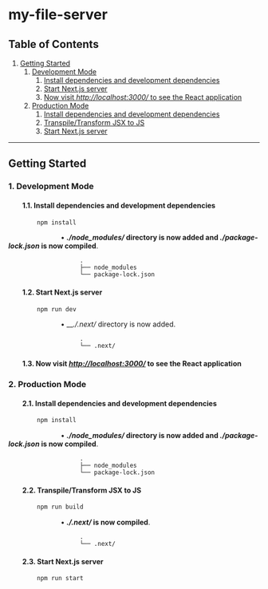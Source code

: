 # my-file-server

## Table of Contents

1. [Getting Started](#getting-started)
    1. [Development Mode](#1-development-mode)
        1. [Install dependencies and development dependencies](#11-install-dependencies-and-development-dependencies)
        2. [Start Next.js server](#12-start-nextjs-server)
        3. [Now visit _http://localhost:3000/_ to see the React application](#13-now-visit-httplocalhost3000-to-see-the-react-application)
    2. [Production Mode](#2-production-mode)
        1. [Install dependencies and development dependencies](#21-install-dependencies-and-development-dependencies)
        2. [Transpile/Transform JSX to JS](#22-transpiletransform-jsx-to-js)
        3. [Start Next.js server](#23-start-nextjs-server)

---

## Getting Started

### 1. Development Mode

#### &ensp;&ensp;&ensp;&ensp;1.1. Install dependencies and development dependencies

```sh
        npm install
```

&ensp;&ensp;&ensp;&ensp;&ensp;&ensp;&ensp;&ensp;&ensp;&ensp;&ensp;&ensp;&ensp;&ensp;&ensp;&#8226; ___./node_modules/_ directory is now added and _./package-lock.json_ is now compiled__.

```text
                    .
                    ├── node_modules
                    └── package-lock.json
```

#### &ensp;&ensp;&ensp;&ensp;1.2. Start Next.js server

```sh
        npm run dev
```

&ensp;&ensp;&ensp;&ensp;&ensp;&ensp;&ensp;&ensp;&ensp;&ensp;&ensp;&ensp;&ensp;&ensp;&ensp;&#8226; ___./.next/_ directory is now added.

```text
                    .
                    └── .next/
```

#### &ensp;&ensp;&ensp;&ensp;1.3. Now visit _[http://localhost:3000/](http://localhost:3000/)_ to see the React application

### 2. Production Mode

#### &ensp;&ensp;&ensp;&ensp;2.1. Install dependencies and development dependencies

```sh
        npm install
```

&ensp;&ensp;&ensp;&ensp;&ensp;&ensp;&ensp;&ensp;&ensp;&ensp;&ensp;&ensp;&ensp;&ensp;&ensp;&#8226; ___./node_modules/_ directory is now added and _./package-lock.json_ is now compiled__.

```text
                    .
                    ├── node_modules
                    └── package-lock.json
```

#### &ensp;&ensp;&ensp;&ensp;2.2. Transpile/Transform JSX to JS

```sh
        npm run build
```

&ensp;&ensp;&ensp;&ensp;&ensp;&ensp;&ensp;&ensp;&ensp;&ensp;&ensp;&ensp;&ensp;&ensp;&ensp;&#8226; ___./.next/_ is now compiled__.

```text
                    .
                    └── .next/
```

#### &ensp;&ensp;&ensp;&ensp;2.3. Start Next.js server

```sh
        npm run start
```
